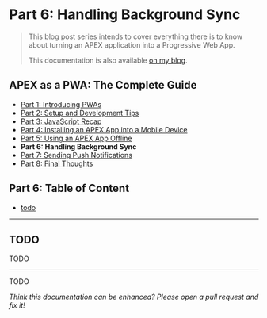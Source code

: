 # Part 6: Handling Background Sync

> This blog post series intends to cover everything there is to know about turning an APEX application into a Progressive Web App.
>
> This documentation is also available [on my blog](https://vmorneau.me/apex-pwa-part6).

## APEX as a PWA: The Complete Guide

- [Part 1: Introducing PWAs](./doc/part1.md)
- [Part 2: Setup and Development Tips](./doc/part2.md)
- [Part 3: JavaScript Recap](./doc/part3.md)
- [Part 4: Installing an APEX App into a Mobile Device](./doc/part4.md)
- [Part 5: Using an APEX App Offline](./doc/part5.md)
- **Part 6: Handling Background Sync**
- [Part 7: Sending Push Notifications](./doc/part7.md)
- [Part 8: Final Thoughts](./doc/part8.md)

## Part 6: Table of Content

- [todo](#todo)

---

## TODO

TODO

---

TODO

_Think this documentation can be enhanced? Please open a pull request and fix it!_
